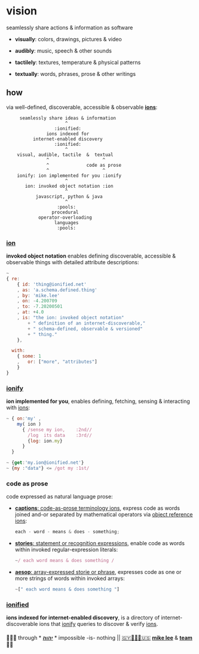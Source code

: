 
# vision

seamlessly share actions & information as software

+ **visually**: colors, drawings, pictures & video

+ **audibly**: music, speech & other sounds

+ **tactilely**: textures, temperature & physical patterns

+ **textually**: words, phrases, prose & other writings

## how

via well-defined, discoverable, accessible & observable
[**ions**](#ion):

```
     seamlessly share ideas & information
                      ^
                  :ionified:
               ions indexed for
          internet-enabled discovery
                  :ionified:
                      ^
    visual, audible, tactile  &  textual
               ^                    ^
               ^              code as prose
               ^                    ^
    ionify: ion implemented for you :ionify
                      ^
       ion: invoked object notation :ion
                      ^
           javascript, python & java
                      ^
                   :pools:
                 procedural
            operator-overloading
                  languages
                   :pools:
```

### [ion](ions/ion.md#ion)

**invoked object notation** enables defining discoverable, accessible & observable
things with detailed attribute descriptions:

```javascript
~
{ re:
    { id: 'thing@ionified.net'
    , as: 'a.schema.defined.thing'
    , by: 'mike.lee'
    , on: -4.200709
    , to: -7.20200501
    , at: +4.0
    , is: "the ion: invoked object notation"
        + " definition of an internet-discoverable,"
        + " schema-defined, observable & versioned"
        + " thing."
    },

  with:
    { some: 1
    ,   or: ["more", "attributes"]
    }
}
```

### [ionify](https://about.ionify.net/)

**ion implemented for you**, enables defining, fetching, sensing & interacting with
[ions](#ion):

```javascript
~ { on:'my' ,
    my( ion )
      { /sense my ion,    :2nd//
        /log  its data    :3rd//
        {log: ion.my}
      }
  }

~ {get:'my.ion@ionified.net'}
~ {my :"data"} <= /got my :1st/
```

### code as prose

  code expressed as natural language prose:

+ [**captions**: code-as-prose terminology ions](https://github.com/ionify/ionify/blob/public/README.md#code-prose),
  express code as words joined and-or separated by mathematical operators via
  [object reference](LINGO.md#orion) [ions](#ion):

  ```javascript
  each - word - means & does - something;
  ```

+ [**stories**: statement or recognition expressions](LINGO.md#storie),
  enable code as words within invoked regular-expression literals:

  ```javascript
  ~/ each word means & does something /
  ```

+ [**aesop**: array-expressed storie or phrase](LINGO.md#aesop),
  expresses code as one or more strings of words within invoked arrays:

  ```javascript
  ~[" each word means & does something "]
  ```

### [ionified](https://ionified.net/)

**ions indexed for internet-enabled discovery**, is a directory of
internet-discoverable ions that [ionify](#ionify) queries to discover & verify
[ions](#ion).

####

🙇🏾‍♂️ through * [**יהוה**](LICENSE.txt#L1) * impossible -is- nothing ||
[🇬🇾👨🏾‍💻🇺🇸](https://en.wikipedia.org/wiki/Guyana)
[**mike lee**](https://github.com/iskitz) &
[**team**](https://github.com/orgs/ionify/people)
🤲🏾
